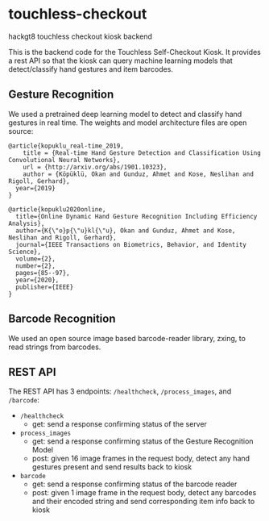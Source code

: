 # touchless-checkout
hackgt8 touchless checkout kiosk backend

This is the backend code for the Touchless Self-Checkout Kiosk. It provides a rest API so that the kiosk can query machine learning models that detect/classify hand gestures and item barcodes.

## Gesture Recognition

We used a pretrained deep learning model to detect and classify hand gestures in real time. The weights and model architecture files are open source:
```
@article{kopuklu_real-time_2019,
	title = {Real-time Hand Gesture Detection and Classification Using Convolutional Neural Networks},
	url = {http://arxiv.org/abs/1901.10323},
	author = {Köpüklü, Okan and Gunduz, Ahmet and Kose, Neslihan and Rigoll, Gerhard},
  year={2019}
}

@article{kopuklu2020online,
  title={Online Dynamic Hand Gesture Recognition Including Efficiency Analysis},
  author={K{\"o}p{\"u}kl{\"u}, Okan and Gunduz, Ahmet and Kose, Neslihan and Rigoll, Gerhard},
  journal={IEEE Transactions on Biometrics, Behavior, and Identity Science},
  volume={2},
  number={2},
  pages={85--97},
  year={2020},
  publisher={IEEE}
}

```

## Barcode Recognition

We used an open source image based barcode-reader library, zxing, to read strings from barcodes.

## REST API

The REST API has 3 endpoints: `/healthcheck`, `/process_images`, and `/barcode`:
- `/healthcheck`
    - get: send a response confirming status of the server
- `process_images`
    - get: send a response confirming status of the Gesture Recognition Model
    - post: given 16 image frames in the request body, detect any hand gestures present and send results  back to kiosk
- `barcode`
    - get: send a response confirming status of the barcode reader
    - post: given 1 image frame in the request body, detect any barcodes and their encoded string and send corresponding item info back to kiosk